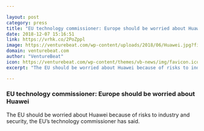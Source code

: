 ```yaml
---

layout: post
category: press
title: "EU technology commissioner: Europe should be worried about Huawei"
date: 2018-12-07 15:16:51
link: https://vrhk.co/2PoZppl
image: https://venturebeat.com/wp-content/uploads/2018/06/Huawei.jpg?fit=1963%2C1233&strip=all
domain: venturebeat.com
author: "VentureBeat"
icon: https://venturebeat.com/wp-content/themes/vb-news/img/favicon.ico
excerpt: "The EU should be worried about Huawei because of risks to industry and security, the EU’s technology commissioner has said."

---
```


### EU technology commissioner: Europe should be worried about Huawei

The EU should be worried about Huawei because of risks to industry and security, the EU’s technology commissioner has said.